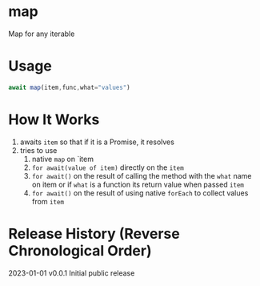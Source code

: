 # map
Map for any iterable

# Usage

```javascript
await map(item,func,what="values")
```

# How It Works

1. awaits `item` so that if it is a Promise, it resolves
2. tries to use
   1. native `map` on `item
   2. `for await(value of item)` directly on the `item`
   3. `for await()` on the result of calling the method with the `what` name on item or if `what` is a function its return value when passed `item`
   4. `for await()` on the result of using native `forEach` to collect values from `item`

# Release History (Reverse Chronological Order)

2023-01-01 v0.0.1 Initial public release
  
